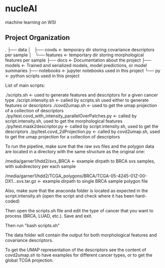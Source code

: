 nucleAI
==============================

machine learning on WSI

Project Organization
------------
.
├── data
│   ├── covds		<- temporary dir storing covariance descriptors per sample
│   └── features	<- temportary dir storing morphological features per sample
├── docs		<- Documentation about the project
├── models		<- Trained and serialized models, model predictions, or model summaries
├── notebooks		<- jupyter notebooks used in this project
└── py			<- python scripts used in this project

List of main scripts:

./scripts.sh		<- used to generate features and descriptors for a given cancer type
./script.intensity.sh	<- called by scripts.sh used either to generate features or descriptors
./covd2umap.sh		<- used to get the umap projection of a collection of descriptors
./py/test.covd_with_intensity_parallelOverPatches.py	   <- called by script.intensity.sh, used to get the morphological features
./py/test.mask2descriptor.py				   <- called by script.intensity.sh, used to get the descriptors
./py/test.covd_2dProjection.py				   <- called by covd2umap.sh, used to get the umap projection for a collection of descriptors

To run the pipeline, make sure that the raw svs files and the polygon data are located in a directory with the same structure as the original one:

/media/garner1/hdd2/svs_BRCA   <- example dirpath to BRCA svs samples, with subdirectory per each sample

/media/garner1/hdd2/TCGA_polygons/BRCA/TCGA-05-4245-01Z-00-DX1...svs.tar.gz <- example dirpath to single BRCA sample polygon file

Also, make sure that the anaconda folder is located as expected in the script.intensity.sh (open the script and check where it has been hard-coded)

Then open the scripts.sh file and edit the type of cancer that you want to process (BRCA, LUAD, etc.). Save and exit.

Then run "bash scripts.sh"

The data folder will contain the output for both morphological features and covariance descriptors.

To get the UMAP representation of the descriptors see the content of covd2umap.sh to have examples for different cancer types, or to get the global TCGA projection. 
